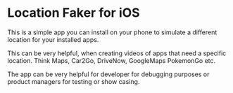 # Location Faker for iOS

This is a simple app you can install on your phone to simulate a different location for your installed apps.

This can be very helpful, when creating videos of apps that need a specific location. Think Maps, Car2Go, DriveNow, GoogleMaps
PokemonGo etc.

The app can be very helpful for developer for debugging purposes or product managers for testing or show casing.

